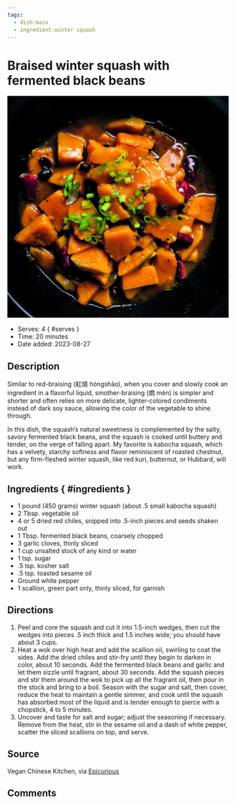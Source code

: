```yaml
---
tags:
  - dish:main
  - ingredient:winter squash
---
```

# Braised winter squash with fermented black beans

![Recipe picture](../images/braised_winter_squash-0.png)

- Serves: 4
{ #serves }
- Time: 20 minutes
- Date added: 2023-08-27

## Description

Similar to red-braising (紅燒 hóngshāo), when you cover and slowly cook an ingredient in a flavorful liquid, smother-braising (燜 mèn) is simpler and shorter and often relies on more delicate, lighter-colored condiments instead of dark soy sauce, allowing the color of the vegetable to shine through.

In this dish, the squash’s natural sweetness is complemented by the salty, savory fermented black beans, and the squash is cooked until buttery and tender, on the verge of falling apart. My favorite is kabocha squash, which has a velvety, starchy softness and flavor reminiscent of roasted chestnut, but any firm-fleshed winter squash, like red kuri, butternut, or Hubbard, will work.

## Ingredients { #ingredients }

- 1 pound (450 grams) winter squash (about .5 small kabocha squash)
- 2 Tbsp. vegetable oil
- 4 or 5 dried red chiles, snipped into .5-inch pieces and seeds shaken out
- 1 Tbsp. fermented black beans, coarsely chopped
- 3 garlic cloves, thinly sliced
- 1 cup unsalted stock of any kind or water
- 1 tsp. sugar
- .5 tsp. kosher salt
- .5 tsp. toasted sesame oil
- Ground white pepper
- 1 scallion, green part only, thinly sliced, for garnish

## Directions

1. Peel and core the squash and cut it into 1.5-inch wedges, then cut the wedges into pieces .5 inch thick and 1.5 inches wide; you should have about 3 cups.
2. Heat a wok over high heat and add the scallion oil, swirling to coat the sides. Add the dried chiles and stir-fry until they begin to darken  in color, about 10 seconds. Add the fermented black beans and garlic and let them sizzle until fragrant, about 30 seconds. Add the squash pieces and stir them around the wok to pick up all the fragrant oil, then pour in the stock and bring to a boil. Season with the sugar and salt, then cover, reduce the heat to maintain a gentle simmer, and cook until the squash has absorbed most of the liquid and is tender enough to pierce with a chopstick, 4 to 5 minutes.
3. Uncover and taste for salt and sugar; adjust the seasoning if necessary. Remove from the heat, stir in the sesame oil and a dash of white pepper, scatter the sliced scallions on top, and serve.

## Source 

Vegan Chinese Kitchen, via [Epicurious](https://www.epicurious.com/recipes/food/views/braised-winter-squash-with-fermented-black-beans)

## Comments
